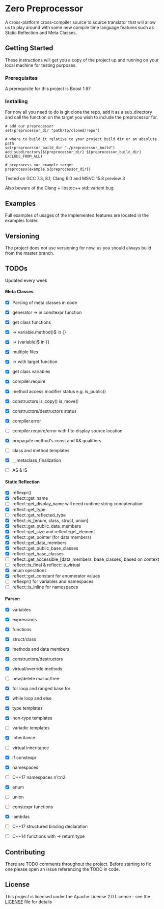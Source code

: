 # Zero Preprocessor

A cross-platform cross-compiler source to source translator that will allow us to play around with some new compile time language features such as Static Reflection and Meta Classes.

## Getting Started

These instructions will get you a copy of the project up and running on your local machine for testing purposes.

### Prerequisites

A prerequisite for this project is Boost 1.67

### Installing

For now all you need to do is git clone the repo, add it as a sub_directory
 and call the function on the target you wish to include the preprocessor for.

```
# add our preprocessor
set(preprocessor_dir "path/to/cloned/repo")

# where to build it relative to your project build dir or an absolute path
set(preprocessor_build_dir "./preprocessor_build")
add_subdirectory(${preprocessor_dir} ${preprocessor_build_dir} EXCLUDE_FROM_ALL)

# preprocess our example target
preprocess(example ${preprocessor_dir})
```
Tested on GCC 7.3, 8.1; Clang 6.0 and MSVC 15.8 preview 3

Also beware of the Clang + libstdc++ std::variant bug.

## Examples

Full examples of usages of the implemented features are located in the examples folder.

## Versioning

The project does not use versioning for now, as you should always build from the master branch.

## TODOs
Updated every week

#### Meta Classes
- [x] Parsing of meta classes in code
- [x] generator -> in constexpr function
- [x] get class functions
- [x] -> variable.method()$ in {}
- [x] -> (variable)$ in {}
- [x] multiple files
- [x] -> with target function
- [x] get class variables
- [x] compiler.require
- [x] method access modifier status e.g. is_public()
- [x] constructors is_copy() is_move()
- [x] constructors/destructors status
- [x] compiler.error
- [ ] compiler.require/error with f to display source location
- [x] propagate method's const and && qualifiers
- [ ] class and method templates
- [x] __metaclass_finalization
- [ ] AS & IS


#### Static Reflection
- [x] reflexpr()
- [x] reflect::get_name
- [ ] reflect::get_display_name will need runtime string concatenation
- [x] reflect::get_type
- [ ] reflect::get_reflected_type
- [x] reflect::is_[enum, class, struct, union]
- [x] reflect::get_public_data_members
- [x] reflect::get_size and reflect::get_element
- [x] reflect::get_pointer (for data members)
- [x] reflect::get_data_members
- [x] reflect::get_public_base_classes
- [x] reflect::get_base_classes
- [ ] reflect::get_accessible_[data_members, base_classes] based on context
- [ ] reflect::is_final & reflect::is_virtual
- [x] enum operations
- [x] reflect::get_constant for enumerator values
- [ ] reflexpr() for variables and namespaces
- [ ] reflect::is_inline for namespaces

#### Parser:
- [x] variables
- [x] expressions
- [x] functions
- [x] struct/class
- [x] methods and data members
- [x] constructors/destructors
- [x] virtual/override methods
- [ ] new/delete malloc/free
- [x] for loop and ranged base for
- [x] while loop and else
- [x] type templates
- [x] non-type templates
- [ ] variadic templates
- [x] Inheritance
- [ ] virtual inheritance
- [x] if constexpr
- [x] namespaces
- [ ] C++17 namespaces n1::n2
- [x] enum
- [ ] union
- [ ] constexpr functions
- [x] lambdas
- [ ] C++17 structured binding declaration
- [ ] C++14 functions with -> return type


## Contributing

There are TODO comments throughout the project. Before starting to fix one please open an issue referencing the TODO in code.

## License

This project is licensed under the Apache License 2.0 License - see the [LICENSE](LICENSE) file for details
